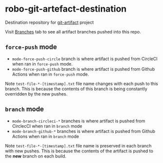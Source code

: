 # robo-git-artefact-destination
Destination repository for [git-artifact](https://github.com/drevops/git-artifact) project

Visit [Branches](https://github.com/drevops/git-artifact-destination/branches) tab to see all artifact branches pushed into this repo.

## `force-push` mode

- `mode-force-push-circle` branch is where artifact is pushed from CircleCI when ran in `force-push` mode.
- `mode-force-push-github` branch is where artifact is pushed from Github Actions when ran in `force-push` mode.

Note `test-file-*-[timestamp].txt` file name changes with each push to this branch. This is because the contents of this branch is being constantly overridden by the new pushes.

## `branch` mode

- `mode-branch-circleci-*` branches is where artifact is pushed from CirclecCI when ran in `branch` mode 
- `mode-branch-github-*` branches is where artifact is pushed from Github Actions when ran in `branch` mode 

Note `test-file-*-[timestamp].txt` file name is preserved in each branch with new pushes. This is because the contents of the artifact is pushed to the **new** branch on each build.

